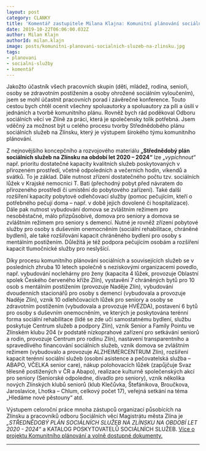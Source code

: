 ```yaml
---
layout: post
category: CLANKY
title: 'Komentář zastupitele Milana Klajna: Komunitní plánování sociálních služeb na Zlínsku.'
date: 2019-10-22T06:06:00.032Z
author: Milan Klajn
authorId: milan.klajn
image: posts/komunitni-planovani-socialnich-sluzeb-na-zlinsku.jpg
tags: 
- planovani
- socialni-služby
- komentář
---
```


Jakožto účastník všech pracovních skupin (děti, mládež, rodina, senioři, osoby se zdravotním postižením a osoby ohrožené sociálním vyloučením), jsem se mohl účastnit pracovních porad i závěrečné konference. Touto cestou bych chtěl ocenit všechny spoluautorky a spoluautory za píli a úsilí v jednáních a tvorbě komunitního plánu. Rovněž bych rád poděkoval Odboru sociálních věcí ve Zlíně za práci, která je společensky tolik potřebná. Jsem vděčný za možnost být u celého procesu tvorby Střednědobého plánu sociálních služeb na Zlínsku, který je výstupem širokého týmu komunitního plánování.

Z nejnovějšího koncepčního a rozvojového materiálu **„Střednědobý plán sociálních služeb na Zlínsku na období let 2020 – 2024“** lze *„vypíchnout“* např. prioritu dostatečné kapacity kvalitních služeb poskytovaných v přirozeném prostředí, včetně odpoledních a večerních hodin, víkendů a svátků. To je základ. Dále nutnost zřízení dostatečného počtu tzv. sociálních lůžek v Krajské nemocnici T. Bati (přechodný pobyt před návratem do přirozeného prostředí či umístění do pobytového zařízení). Také další rozšíření kapacity pobytové odlehčovací služby (pomoc pečujícím, kteří o potřebného pečují doma – např. v době jejich dovolené či hospitalizace). Dále pak nutnost vybudování domova se zvláštním režimem pro nesoběstačné, málo přizpůsobivé, domova pro seniory a domova se zvláštním režimem pro seniory s demencí. Nutné je rovněž zřízení pobytové služby pro osoby s duševním onemocněním (sociální rehabilitace, chráněné bydlení), ale také rozšiřování kapacit chráněného bydlení pro osoby s mentálním postižením. Důležitá je též podpora pečujícím osobám a rozšíření kapacit tlumočnické služby pro neslyšící.
 
Díky procesu komunitního plánování sociálních a souvisejících služeb se v posledních zhruba 10 letech společně s neziskovými organizacemi povedlo, např. vybudování noclehárny pro ženy (kapacita 4 lůžek, provozuje Oblastní spolek Českého červeného kříže Zlín), vystavění 7 chráněných bytů pro 10 osob s mentálním postižením (provozuje Naděje Zlín), vybudování dvoudenních stacionářů pro osoby s demencí (vybudovala a provozuje Naděje Zlín), vznik 10 odlehčovacích lůžek pro seniory a osoby se zdravotním postižením (vybudovala a provozuje HVĚZDA), postavení 6 bytů pro osoby s duševním onemocněním, ve kterých je poskytována terénní forma sociální rehabilitace (lidé se zde učí samostatnému bydlení, službu poskytuje Centrum služeb a podpory Zlín), vznik Senior a Family Pointu ve Zlínském klubu 204 (v podstatě nízkoprahové zařízení pro setkávání seniorů a rodin, provozuje Centrum pro rodinu Zlín), nastavení transparentního a spravedlivého financování sociálních služeb, vznik domova se zvláštním režimem (vybudovalo a provozuje ALZHEIMERCENTRUM Zlín), rozšíření kapacit terénní sociální služeb (osobní asistence a pečovatelská služba – ABAPO, VČELKA senior care), nákup polohovacích lůžek (zapůjčuje Svaz tělesně postižených v ČR a Abapo), realizace kulturně společenských akcí pro seniory (Seniorské odpoledne, divadlo pro seniory), vznik několika nových Zlínských klubů seniorů (klub Klečůvka, Štefánikova, Broučkova, Jaroslavice, Lhotka – Chlum, celkový počet 17), veřejná setkání na téma „Hledáme nové pěstouny“ atd.

Výstupem celoroční práce mnoha zástupců organizací působících na Zlínsku a pracovníků odboru Sociálních věcí Magistrátu města Zlína je *„STŘEDNĚDOBÝ PLÁN SOCIÁLNÍCH SLUŽEB NA ZLÍNSKU NA OBDOBÍ LET 2020 - 2024“* a KATALOG POSKYTOVATELŮ SOCIÁLNÍCH SLUŽEB.
[Více o projektu Komunitního plánování a volně dostupné dokumenty.](https://www.zlin.eu/komunitni-planovani-socialnich-sluzeb-na-zlinsku-cl-3242.html)


- - -
